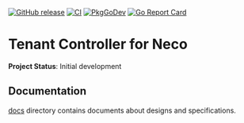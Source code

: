 [![GitHub release](https://img.shields.io/github/release/cybozu-go/neco-tenant-controller.svg?maxAge=60)][releases]
[![CI](https://github.com/cybozu-go/neco-tenant-controller/actions/workflows/ci.yaml/badge.svg)](https://github.com/cybozu-go/neco-tenant-controller/actions/workflows/ci.yaml)
[![PkgGoDev](https://pkg.go.dev/badge/github.com/cybozu-go/neco-tenant-controller?tab=overview)](https://pkg.go.dev/github.com/cybozu-go/neco-tenant-controller?tab=overview)
[![Go Report Card](https://goreportcard.com/badge/github.com/cybozu-go/neco-tenant-controller)](https://goreportcard.com/report/github.com/cybozu-go/neco-tenant-controller)

Tenant Controller for Neco
==========================

**Project Status**: Initial development

## Documentation

[docs](docs/) directory contains documents about designs and specifications.

[releases]: https://github.com/cybozu-go/neco-tenant-controller/releases
